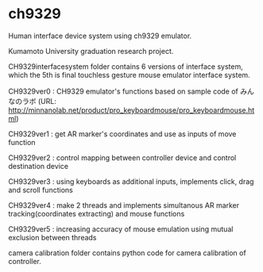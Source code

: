 # ch9329
Human interface device system using ch9329 emulator.

Kumamoto University graduation research project.


CH9329interfacesystem folder contains 6 versions of interface system, which the 5th is final touchless gesture mouse emulator interface system.

  CH9329ver0 : CH9329 emulator's functions based on sample code of みんなのラボ (URL: http://minnanolab.net/product/pro_keyboardmouse/pro_keyboardmouse.html)

  CH9329ver1 : get AR marker's coordinates and use as inputs of move function
  
  CH9329ver2 : control mapping between controller device and control destination device
  
  CH9329ver3 : using keyboards as additional inputs, implements click, drag and scroll functions
  
  CH9329ver4 : make 2 threads and implements simultanous AR marker tracking(coordinates extracting) and mouse functions
  
  CH9329ver5 : increasing accuracy of mouse emulation using mutual exclusion between threads


camera calibration folder contains python code for camera calibration of controller.
